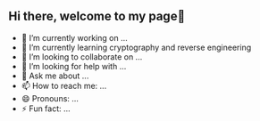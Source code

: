 ## Hi there, welcome to my page👋

- 🔭 I’m currently working on ...
- 🌱 I’m currently learning cryptography and reverse engineering
- 👯 I’m looking to collaborate on ...
- 🤔 I’m looking for help with ...
- 💬 Ask me about ...
- 📫 How to reach me: ...
- 😄 Pronouns: ...
- ⚡ Fun fact: ...

